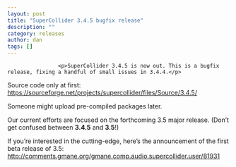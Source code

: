```yaml
---
layout: post
title: "SuperCollider 3.4.5 bugfix release"
description: ""
category: releases
author: dan
tags: []
---
```


					<p>SuperCollider 3.4.5 is now out. This is a bugfix release, fixing a handful of small issues in 3.4.4.</p>
<p>Source code only at first:<br />
<a href="https://sourceforge.net/projects/supercollider/files/Source/3.4.5/">https://sourceforge.net/projects/supercollider/files/Source/3.4.5/</a></p>
<p>Someone might upload pre-compiled packages later.</p>
<p>Our current efforts are focused on the forthcoming 3.5 major release. (Don&#8217;t get confused between <strong>3.4.5</strong> and <strong>3.5</strong>!)</p>
<p>If you&#8217;re interested in the cutting-edge, here&#8217;s the announcement of the first beta release of 3.5: <a href="http://comments.gmane.org/gmane.comp.audio.supercollider.user/81931">http://comments.gmane.org/gmane.comp.audio.supercollider.user/81931</a></p>
